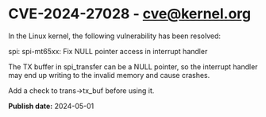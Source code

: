 # CVE-2024-27028 - cve@kernel.org

In the Linux kernel, the following vulnerability has been resolved:

spi: spi-mt65xx: Fix NULL pointer access in interrupt handler

The TX buffer in spi_transfer can be a NULL pointer, so the interrupt
handler may end up writing to the invalid memory and cause crashes.

Add a check to trans->tx_buf before using it.

**Publish date:** 2024-05-01
